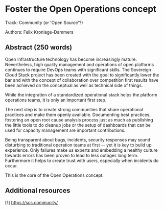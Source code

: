 # Foster the Open Operations concept

Track: Community (or 'Open Source'?)

Authors: Felix Kronlage-Dammers

## Abstract (250 words)

Open Infrastructure technology has become increasingly mature. Nevertheless,
high quality management and operations of open platforms continues to require
DevOps teams with significant skills. The Sovereign Cloud Stack project has
been created with the goal to significantly lower the bar and with the
concept of collaboration over competition first results have been achieved
on the conceptual as well as technical side of things.

While the integration of a standardized operational stack helps the
platform operations teams, it is only an important first step.

The next step is to create strong communities that share operational practices
and make them openly available. Documenting best practices, fostering an open 
root cause analysis process just as much as publishing the little
tools to do cleanup jobs or the setup of dashboards that can be used for capacity
management are important contributions.

Being transparent about bugs, incidents, security responses may sound disturbing
to traditional operation teams at first -- yet it is key to build up experience. 
Only failures make us experts and embedding a healthy culture towards errors has
been proven to lead to less outages long term. Furthermore it helps to create
trust with users, especially when incidents do occur.

This is the core of the Open Operations concept.

## Additional resources

[1] https://scs.community/
